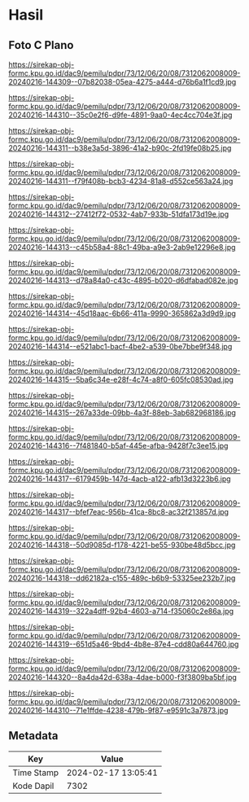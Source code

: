 # Hasil

## Foto C Plano

https://sirekap-obj-formc.kpu.go.id/dac9/pemilu/pdpr/73/12/06/20/08/7312062008009-20240216-144309--07b82038-05ea-4275-a444-d76b6a1f1cd9.jpg

https://sirekap-obj-formc.kpu.go.id/dac9/pemilu/pdpr/73/12/06/20/08/7312062008009-20240216-144310--35c0e2f6-d9fe-4891-9aa0-4ec4cc704e3f.jpg

https://sirekap-obj-formc.kpu.go.id/dac9/pemilu/pdpr/73/12/06/20/08/7312062008009-20240216-144311--b38e3a5d-3896-41a2-b90c-2fd19fe08b25.jpg

https://sirekap-obj-formc.kpu.go.id/dac9/pemilu/pdpr/73/12/06/20/08/7312062008009-20240216-144311--f79f408b-bcb3-4234-81a8-d552ce563a24.jpg

https://sirekap-obj-formc.kpu.go.id/dac9/pemilu/pdpr/73/12/06/20/08/7312062008009-20240216-144312--27412f72-0532-4ab7-933b-51dfa173d19e.jpg

https://sirekap-obj-formc.kpu.go.id/dac9/pemilu/pdpr/73/12/06/20/08/7312062008009-20240216-144313--c45b58a4-88c1-49ba-a9e3-2ab9e12296e8.jpg

https://sirekap-obj-formc.kpu.go.id/dac9/pemilu/pdpr/73/12/06/20/08/7312062008009-20240216-144313--d78a84a0-c43c-4895-b020-d6dfabad082e.jpg

https://sirekap-obj-formc.kpu.go.id/dac9/pemilu/pdpr/73/12/06/20/08/7312062008009-20240216-144314--45d18aac-6b66-411a-9990-365862a3d9d9.jpg

https://sirekap-obj-formc.kpu.go.id/dac9/pemilu/pdpr/73/12/06/20/08/7312062008009-20240216-144314--e521abc1-bacf-4be2-a539-0be7bbe9f348.jpg

https://sirekap-obj-formc.kpu.go.id/dac9/pemilu/pdpr/73/12/06/20/08/7312062008009-20240216-144315--5ba6c34e-e28f-4c74-a8f0-605fc08530ad.jpg

https://sirekap-obj-formc.kpu.go.id/dac9/pemilu/pdpr/73/12/06/20/08/7312062008009-20240216-144315--267a33de-09bb-4a3f-88eb-3ab682968186.jpg

https://sirekap-obj-formc.kpu.go.id/dac9/pemilu/pdpr/73/12/06/20/08/7312062008009-20240216-144316--7f481840-b5af-445e-afba-9428f7c3ee15.jpg

https://sirekap-obj-formc.kpu.go.id/dac9/pemilu/pdpr/73/12/06/20/08/7312062008009-20240216-144317--6179459b-147d-4acb-a122-afb13d3223b6.jpg

https://sirekap-obj-formc.kpu.go.id/dac9/pemilu/pdpr/73/12/06/20/08/7312062008009-20240216-144317--bfef7eac-956b-41ca-8bc8-ac32f213857d.jpg

https://sirekap-obj-formc.kpu.go.id/dac9/pemilu/pdpr/73/12/06/20/08/7312062008009-20240216-144318--50d9085d-f178-4221-be55-930be48d5bcc.jpg

https://sirekap-obj-formc.kpu.go.id/dac9/pemilu/pdpr/73/12/06/20/08/7312062008009-20240216-144318--dd62182a-c155-489c-b6b9-53325ee232b7.jpg

https://sirekap-obj-formc.kpu.go.id/dac9/pemilu/pdpr/73/12/06/20/08/7312062008009-20240216-144319--322a4dff-92b4-4603-a714-f35060c2e86a.jpg

https://sirekap-obj-formc.kpu.go.id/dac9/pemilu/pdpr/73/12/06/20/08/7312062008009-20240216-144319--651d5a46-9bd4-4b8e-87e4-cdd80a644760.jpg

https://sirekap-obj-formc.kpu.go.id/dac9/pemilu/pdpr/73/12/06/20/08/7312062008009-20240216-144320--8a4da42d-638a-4dae-b000-f3f3809ba5bf.jpg

https://sirekap-obj-formc.kpu.go.id/dac9/pemilu/pdpr/73/12/06/20/08/7312062008009-20240216-144310--71e1ffde-4238-479b-9f87-e9591c3a7873.jpg


## Metadata

| Key        | Value               |
| ---------- | ------------------- |
| Time Stamp | 2024-02-17 13:05:41 |
| Kode Dapil | 7302                |



